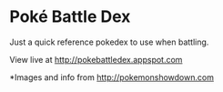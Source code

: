 Poké Battle Dex
=============

Just a quick reference pokedex to use when battling.

View live at http://pokebattledex.appspot.com

*Images and info from http://pokemonshowdown.com